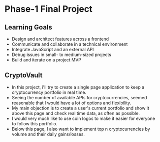 # Phase-1 Final Project

## Learning Goals

- Design and architect features across a frontend
- Communicate and collaborate in a technical environment
- Integrate JavaScript and an external API
- Debug issues in small- to medium-sized projects
- Build and iterate on a project MVP

## CryptoVault

- In this project, i'll try to create a single page application to keep a cryptocurrency portfolio in real time.
- Seeing the number of available APIs for cryptocurrencies, seemed reasonable that I would have a lot of options and flexibility.
- My main objection is to create a user's current portfolio and show it above this page and check real time data, as often as possible.
- I would very much like to use coin logos to make it easier for everyone to follow this portfolio.
- Below this page, I also want to implement top n cryptocurrencies by volume and their daily gains/losses.